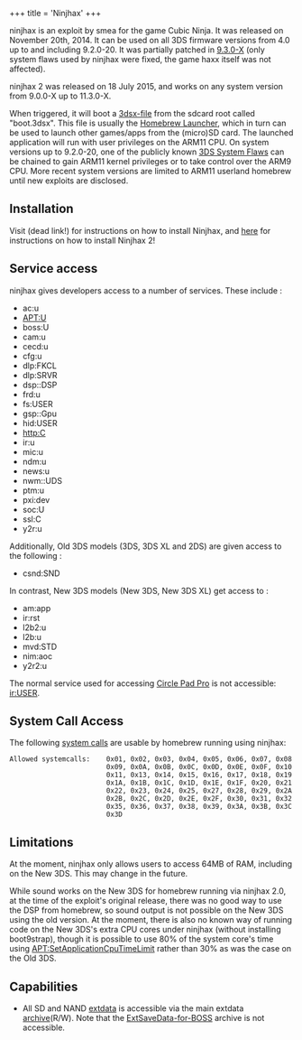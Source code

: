 +++
title = 'Ninjhax'
+++

ninjhax is an exploit by smea for the game Cubic Ninja. It was released
on November 20th, 2014. It can be used on all 3DS firmware versions from
4.0 up to and including 9.2.0-20. It was partially patched in
[9.3.0-X](9.3.0-21 "wikilink") (only system flaws used by ninjhax were
fixed, the game haxx itself was not affected).

ninjhax 2 was released on 18 July 2015, and works on any system version
from 9.0.0-X up to 11.3.0-X.

When triggered, it will boot a [3dsx-file](3DSX_Format "wikilink") from
the sdcard root called "boot.3dsx". This file is usually the [Homebrew
Launcher](Homebrew_Launcher "wikilink"), which in turn can be used to
launch other games/apps from the (micro)SD card. The launched
application will run with user privileges on the ARM11 CPU. On system
versions up to 9.2.0-20, one of the publicly known [3DS System
Flaws](3DS_System_Flaws "wikilink") can be chained to gain ARM11 kernel
privileges or to take control over the ARM9 CPU. More recent system
versions are limited to ARM11 userland homebrew until new exploits are
disclosed.

## Installation

Visit (dead link!) for instructions on how to install Ninjhax, and
[here](http://smealum.github.io/ninjhax2/) for instructions on how to
install Ninjhax 2!

## Service access

ninjhax gives developers access to a number of services. These include :

- ac:u
- <APT:U>
- boss:U
- cam:u
- cecd:u
- cfg:u
- dlp:FKCL
- dlp:SRVR
- dsp::DSP
- frd:u
- fs:USER
- gsp::Gpu
- hid:USER
- <http:C>
- ir:u
- mic:u
- ndm:u
- news:u
- nwm::UDS
- ptm:u
- pxi:dev
- soc:U
- ssl:C
- y2r:u

Additionally, Old 3DS models (3DS, 3DS XL and 2DS) are given access to
the following :

- csnd:SND

In contrast, New 3DS models (New 3DS, New 3DS XL) get access to :

- am:app
- ir:rst
- l2b2:u
- l2b:u
- mvd:STD
- nim:aoc
- y2r2:u

The normal service used for accessing [Circle Pad
Pro](Circle_Pad_Pro "wikilink") is not accessible:
[ir:USER](IR_Services "wikilink").

## System Call Access

The following [system calls](SVC "wikilink") are usable by homebrew
running using ninjhax:

```
Allowed systemcalls:    0x01, 0x02, 0x03, 0x04, 0x05, 0x06, 0x07, 0x08
                        0x09, 0x0A, 0x0B, 0x0C, 0x0D, 0x0E, 0x0F, 0x10
                        0x11, 0x13, 0x14, 0x15, 0x16, 0x17, 0x18, 0x19
                        0x1A, 0x1B, 0x1C, 0x1D, 0x1E, 0x1F, 0x20, 0x21
                        0x22, 0x23, 0x24, 0x25, 0x27, 0x28, 0x29, 0x2A
                        0x2B, 0x2C, 0x2D, 0x2E, 0x2F, 0x30, 0x31, 0x32
                        0x35, 0x36, 0x37, 0x38, 0x39, 0x3A, 0x3B, 0x3C
                        0x3D
```

## Limitations

At the moment, ninjhax only allows users to access 64MB of RAM,
including on the New 3DS. This may change in the future.

While sound works on the New 3DS for homebrew running via ninjhax 2.0,
at the time of the exploit's original release, there was no good way to
use the DSP from homebrew, so sound output is not possible on the New
3DS using the old version. At the moment, there is also no known way of
running code on the New 3DS's extra CPU cores under ninjhax (without
installing boot9strap), though it is possible to use 80% of the system
core's time using
[<APT:SetApplicationCpuTimeLimit>](APT:SetApplicationCpuTimeLimit "wikilink")
rather than 30% as was the case on the Old 3DS.

## Capabilities

- All SD and NAND [extdata](extdata "wikilink") is accessible via the
  main extdata [archive](FS:OpenArchive "wikilink")(R/W). Note that the
  [ExtSaveData-for-BOSS](FS:OpenArchive "wikilink") archive is not
  accessible.
